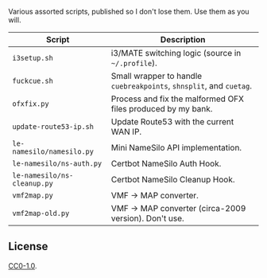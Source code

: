 
Various assorted scripts, published so I don't lose them. Use them as you will.

| Script                      | Description |
| --------------------------- | ----------- |
| `i3setup.sh`                | i3/MATE switching logic (source in `~/.profile`). |
| `fuckcue.sh`                | Small wrapper to handle `cuebreakpoints`, `shnsplit`, and `cuetag`. |
| `ofxfix.py`                 | Process and fix the malformed OFX files produced by my bank. |
| `update-route53-ip.sh`      | Update Route53 with the current WAN IP. |
| `le-namesilo/namesilo.py`   | Mini NameSilo API implementation. |
| `le-namesilo/ns-auth.py`    | Certbot NameSilo Auth Hook. |
| `le-namesilo/ns-cleanup.py` | Certbot NameSilo Cleanup Hook. |
| `vmf2map.py`                | VMF -> MAP converter. |
| `vmf2map-old.py`            | VMF -> MAP converter (circa-2009 version). Don't use. |
## License

[CC0-1.0](./LICENSE).
